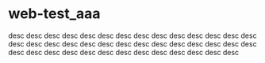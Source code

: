# web-test_aaa
desc desc desc desc desc desc desc desc desc desc desc desc desc desc desc desc desc desc desc desc desc desc desc desc desc desc desc desc desc desc desc desc desc desc desc desc desc desc desc desc desc 
